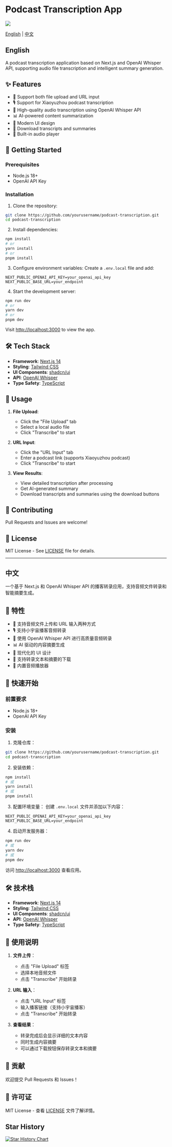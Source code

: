 # Podcast Transcription App
![](./public/demo.png)

[English](#english) | [中文](#chinese)

<h2 id="english">English</h2>

A podcast transcription application based on Next.js and OpenAI Whisper API, supporting audio file transcription and intelligent summary generation.

## ✨ Features

- 🎯 Support both file upload and URL input
- 🎙️ Support for Xiaoyuzhou podcast transcription
- 📝 High-quality audio transcription using OpenAI Whisper API
- 📊 AI-powered content summarization
- 🎨 Modern UI design
- 💾 Download transcripts and summaries
- 🎵 Built-in audio player

## 🚀 Getting Started

### Prerequisites

- Node.js 18+ 
- OpenAI API Key

### Installation

1. Clone the repository:
```bash
git clone https://github.com/yourusername/podcast-transcription.git
cd podcast-transcription
```

2. Install dependencies:
```bash
npm install
# or
yarn install
# or
pnpm install
```

3. Configure environment variables:
Create a `.env.local` file and add:
```env
NEXT_PUBLIC_OPENAI_API_KEY=your_openai_api_key
NEXT_PUBLIC_BASE_URL=your_endpoint
```

4. Start the development server:
```bash
npm run dev
# or
yarn dev
# or
pnpm dev
```

Visit [http://localhost:3000](http://localhost:3000) to view the app.

## 🛠️ Tech Stack

- **Framework**: [Next.js 14](https://nextjs.org/)
- **Styling**: [Tailwind CSS](https://tailwindcss.com/)
- **UI Components**: [shadcn/ui](https://ui.shadcn.com/)
- **API**: [OpenAI Whisper](https://platform.openai.com/docs/guides/speech-to-text)
- **Type Safety**: [TypeScript](https://www.typescriptlang.org/)

## 📝 Usage

1. **File Upload**:
   - Click the "File Upload" tab
   - Select a local audio file
   - Click "Transcribe" to start

2. **URL Input**:
   - Click the "URL Input" tab
   - Enter a podcast link (supports Xiaoyuzhou podcast)
   - Click "Transcribe" to start

3. **View Results**:
   - View detailed transcription after processing
   - Get AI-generated summary
   - Download transcripts and summaries using the download buttons

## 🤝 Contributing

Pull Requests and Issues are welcome!

## 📄 License

MIT License - See [LICENSE](LICENSE) file for details.

---

<h2 id="chinese">中文</h2>

一个基于 Next.js 和 OpenAI Whisper API 的播客转录应用，支持音频文件转录和智能摘要生成。

## 🌟 特性

- 🎯 支持音频文件上传和 URL 输入两种方式
- 🎙️ 支持小宇宙播客音频转录
- 📝 使用 OpenAI Whisper API 进行高质量音频转录
- 📊 AI 驱动的内容摘要生成
- 🎨 现代化的 UI 设计
- 💾 支持转录文本和摘要的下载
- 🎵 内置音频播放器

## 🚀 快速开始

### 前置要求

- Node.js 18+ 
- OpenAI API Key

### 安装

1. 克隆仓库：
```bash
git clone https://github.com/yourusername/podcast-transcription.git
cd podcast-transcription
```

2. 安装依赖：
```bash
npm install
# 或
yarn install
# 或
pnpm install
```

3. 配置环境变量：
创建 `.env.local` 文件并添加以下内容：
```env
NEXT_PUBLIC_OPENAI_API_KEY=your_openai_api_key
NEXT_PUBLIC_BASE_URL=your_endpoint
```

4. 启动开发服务器：
```bash
npm run dev
# 或
yarn dev
# 或
pnpm dev
```

访问 [http://localhost:3000](http://localhost:3000) 查看应用。

## 🛠️ 技术栈

- **Framework**: [Next.js 14](https://nextjs.org/)
- **Styling**: [Tailwind CSS](https://tailwindcss.com/)
- **UI Components**: [shadcn/ui](https://ui.shadcn.com/)
- **API**: [OpenAI Whisper](https://platform.openai.com/docs/guides/speech-to-text)
- **Type Safety**: [TypeScript](https://www.typescriptlang.org/)

## 📝 使用说明

1. **文件上传**：
   - 点击 "File Upload" 标签
   - 选择本地音频文件
   - 点击 "Transcribe" 开始转录

2. **URL 输入**：
   - 点击 "URL Input" 标签
   - 输入播客链接（支持小宇宙播客）
   - 点击 "Transcribe" 开始转录

3. **查看结果**：
   - 转录完成后会显示详细的文本内容
   - 同时生成内容摘要
   - 可以通过下载按钮保存转录文本和摘要

## 🤝 贡献

欢迎提交 Pull Requests 和 Issues！

## 📄 许可证

MIT License - 查看 [LICENSE](LICENSE) 文件了解详情。
## Star History

[![Star History Chart](https://api.star-history.com/svg?repos=winterfx/Podcast-Transcription&type=Date)](https://star-history.com/#winterfx/Podcast-Transcription&Date)